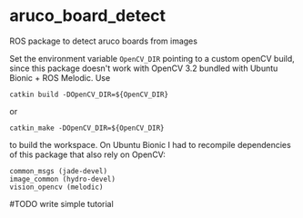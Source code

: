 # aruco_board_detect
ROS package to detect aruco boards from images

Set the environment variable `OpenCV_DIR` pointing to a custom openCV build, since this package doesn't work with OpenCV 3.2 bundled with Ubuntu Bionic + ROS Melodic. Use
 ```
catkin build -DOpenCV_DIR=${OpenCV_DIR}
 ```
or
```
catkin_make -DOpenCV_DIR=${OpenCV_DIR}
```
to build the workspace. On Ubuntu Bionic I had to recompile dependencies of this package that also rely on OpenCV:
```
common_msgs (jade-devel)
image_common (hydro-devel)
vision_opencv (melodic)
```


#TODO write simple tutorial

